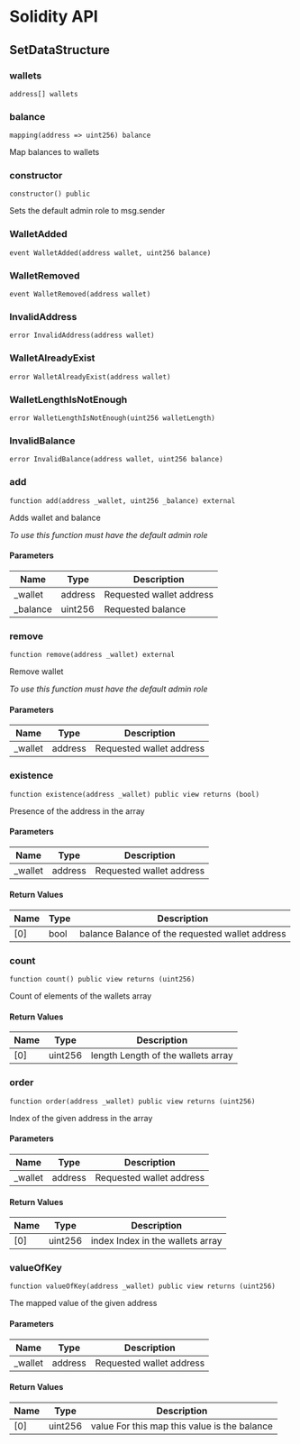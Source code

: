 # Solidity API

## SetDataStructure

### wallets

```solidity
address[] wallets
```

### balance

```solidity
mapping(address => uint256) balance
```

Map balances to wallets

### constructor

```solidity
constructor() public
```

Sets the default admin role to msg.sender

### WalletAdded

```solidity
event WalletAdded(address wallet, uint256 balance)
```

### WalletRemoved

```solidity
event WalletRemoved(address wallet)
```

### InvalidAddress

```solidity
error InvalidAddress(address wallet)
```

### WalletAlreadyExist

```solidity
error WalletAlreadyExist(address wallet)
```

### WalletLengthIsNotEnough

```solidity
error WalletLengthIsNotEnough(uint256 walletLength)
```

### InvalidBalance

```solidity
error InvalidBalance(address wallet, uint256 balance)
```

### add

```solidity
function add(address _wallet, uint256 _balance) external
```

Adds wallet and balance

_To use this function must have the default admin role_

#### Parameters

| Name | Type | Description |
| ---- | ---- | ----------- |
| _wallet | address | Requested wallet address |
| _balance | uint256 | Requested balance |

### remove

```solidity
function remove(address _wallet) external
```

Remove wallet

_To use this function must have the default admin role_

#### Parameters

| Name | Type | Description |
| ---- | ---- | ----------- |
| _wallet | address | Requested wallet address |

### existence

```solidity
function existence(address _wallet) public view returns (bool)
```

Presence of the address in the array

#### Parameters

| Name | Type | Description |
| ---- | ---- | ----------- |
| _wallet | address | Requested wallet address |

#### Return Values

| Name | Type | Description |
| ---- | ---- | ----------- |
| [0] | bool | balance Balance of the requested wallet address |

### count

```solidity
function count() public view returns (uint256)
```

Count of elements of the wallets array

#### Return Values

| Name | Type | Description |
| ---- | ---- | ----------- |
| [0] | uint256 | length Length of the wallets array |

### order

```solidity
function order(address _wallet) public view returns (uint256)
```

Index of the given address in the array

#### Parameters

| Name | Type | Description |
| ---- | ---- | ----------- |
| _wallet | address | Requested wallet address |

#### Return Values

| Name | Type | Description |
| ---- | ---- | ----------- |
| [0] | uint256 | index Index in the wallets array |

### valueOfKey

```solidity
function valueOfKey(address _wallet) public view returns (uint256)
```

The mapped value of the given address

#### Parameters

| Name | Type | Description |
| ---- | ---- | ----------- |
| _wallet | address | Requested wallet address |

#### Return Values

| Name | Type | Description |
| ---- | ---- | ----------- |
| [0] | uint256 | value For this map this value is the balance |

